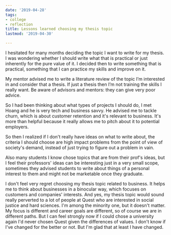```yaml
---
date: '2019-04-28'
tags:
- college
- reflection
title: Lessons learned choosing my thesis topic
lastmod: '2019-04-30'

---
```

I hesitated for many months deciding the topic I want to write for my thesis. I was wondering whether I should write what that is practical or just inherently for the pure value of it. I decided then to write something that is practical, something that I can practice my skills and improve on it. ‍

My mentor advised me to write a literature review of the topic I’m interested in and consider that a thesis. If just a thesis then I’m not training the skills I really want. Be aware of advisors and mentors: they can give very poor advice. 

So I had been thinking about what types of projects I should do, I met Hoang and he is very tech and business savvy. He advised me to tackle churn, which is about customer retention and it's relevant to business. It's more than helpful because it really allows me to pitch about it to potential employers. ‍

So then I realized if I don't really have ideas on what to write about, the criteria I should choose are high impact problems from the point of view of society's demand, instead of just trying to figure out a problem in vain.

Also many students I know chose topics that are from their prof's ideas, but I feel their professors' ideas can be interesting just in a very small scope, sometimes they advised students to write about things of a personal interest to them and might not be marketable once they graduate. 

I don't feel very regret choosing my thesis topic related to business. It helps me to think about businesses in a binocular way, which focuses on customers and companies' interests. And yes, my thesis topic would sound really perverted to a lot of people at Quest who are interested in social justice and hard sciences. I'm among the minority one, but it doesn't matter. My focus is different and career goals are different, so of course we are in different paths. But I can feel strongly now if I could chose a university again I'd never chosen Quest given the differences of values. I don't know if I've changed for the better or not. But I'm glad that at least I have changed.